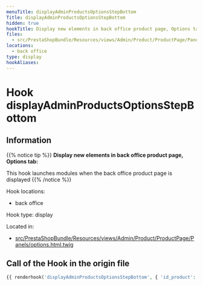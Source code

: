 ```yaml
---
menuTitle: displayAdminProductsOptionsStepBottom
Title: displayAdminProductsOptionsStepBottom
hidden: true
hookTitle: Display new elements in back office product page, Options tab
files:
  - src/PrestaShopBundle/Resources/views/Admin/Product/ProductPage/Panels/options.html.twig
locations:
  - back office
type: display
hookAliases:
---
```


# Hook displayAdminProductsOptionsStepBottom

## Information

{{% notice tip %}}
**Display new elements in back office product page, Options tab:** 

This hook launches modules when the back office product page is displayed
{{% /notice %}}

Hook locations: 
  - back office

Hook type: display

Located in: 
  - [src/PrestaShopBundle/Resources/views/Admin/Product/ProductPage/Panels/options.html.twig](https://github.com/PrestaShop/PrestaShop/blob/8.0.x/src/PrestaShopBundle/Resources/views/Admin/Product/ProductPage/Panels/options.html.twig)

## Call of the Hook in the origin file

```php
{{ renderhook('displayAdminProductsOptionsStepBottom', { 'id_product': productId }) }}
```